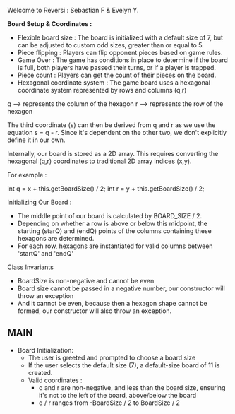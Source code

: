 Welcome to Reversi : Sebastian F & Evelyn Y.

**Board Setup & Coordinates :**

- Flexible board size : The board is initialized with a default size of 7, but can be adjusted to custom odd sizes, greater than or equal to 5.
- Piece flipping : Players can flip opponent pieces based on game rules.
- Game Over : The game has conditions in place to determine if the board is full, both players have passed their turns, or if a player is trapped. 
- Piece count : Players can get the count of their pieces on the board. 
- Hexagonal coordinate system : The game board uses a hexagonal coordinate system represented by rows and columns (q,r)


q --> represents the column of the hexagon
r --> represents the row of the hexagon

The third coordinate (s) can then be derived from q and r as we use the equation s = q - r. 
Since it's dependent on the other two, we don't explicitly define it in our own.


Internally, our board is stored as a 2D array. This requires converting the hexagonal (q,r)
coordinates to traditional 2D array indices (x,y).

For example :

int q = x + this.getBoardSize() / 2;
int r = y + this.getBoardSize() / 2;

Initializing Our Board : 
- The middle point of our board is calculated by BOARD_SIZE / 2.
- Depending on whether a row is above or below this midpoint, 
the starting (starQ) and (endQ) points of the columns containing these hexagons are determined.
- For each row, hexagons are instantiated for valid columns between 'startQ' and 'endQ'

Class Invariants
- BoardSize is non-negative and cannot be even
- Board size cannot be passed in a negative number, our constructor will throw an exception
- And it cannot be even, because then a hexagon shape cannot be formed, our constructor will also throw an exception.

MAIN 
- 
- Board Initialization: 
  - The user is greeted and prompted to choose a board size
  - If the user selects the default size (7), a default-size board of 11 is created.
  - Valid coordinates :
    - q and r are non-negative, and less than the board size, ensuring it's not to the left of the board, above/below the board
    - q / r ranges from -BoardSize / 2 to BoardSize / 2
  

